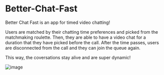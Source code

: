 # Better-Chat-Fast

Better Chat Fast is an app for timed video chatting!

Users are matched by their chatting time preferences and picked from the matchmaking roulette. Then, they are able to have a video chat for a duration that they have picked before the call. After the time passes, users are disconnected from the call and they can join the queue again.

This way, the coversations stay alive and are super dynamic!

![image](https://user-images.githubusercontent.com/65863073/174497035-6ad3957a-7050-4a35-b7ef-61e4d64c72d2.png)
